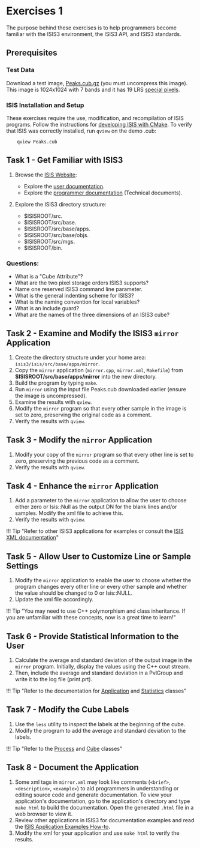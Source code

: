 # Exercises 1

The purpose behind these exercises is to help programmers become familiar with the ISIS3 environment, the ISIS3 API, and ISIS3 standards.

## Prerequisites

### Test Data

Download a test image, [Peaks.cub.gz](../../assets/exercises/Peaks.cub.gz) (you must uncompress this image). This image is 1024x1024 with 7 bands and it has 19 LRS [special pixels](../../concepts/isis-fundamentals/special-pixels.md).

### ISIS Installation and Setup
These exercises require the use, modification, and recompilation of ISIS programs. Follow the instructions for [developing ISIS with CMake](../isis-developer-guides/developing-isis3-with-cmake.md). To verify that ISIS was correctly installed, run `qview` on the demo .cub:

```Console
    qview Peaks.cub
```


## Task 1 - Get Familiar with ISIS3

1. Browse the [ISIS Website](https://isis.astrogeology.usgs.gov/):
    - Explore the [user documentation](https://isis.astrogeology.usgs.gov/UserDocs/index.html).
    - Explore the [programmer documentation](https://isis.astrogeology.usgs.gov/TechnicalInfo/index.html) (Technical documents).

2. Explore the ISIS3 directory structure:
    - $ISISROOT/src.
    - $ISISROOT/src/base.
    - $ISISROOT/src/base/apps.
    - $ISISROOT/src/base/objs.
    - $ISISROOT/src/mgs.
    - $ISISROOT/bin.

### Questions:

- What is a "Cube Attribute"?
- What are the two pixel storage orders ISIS3 supports?
- Name one reserved ISIS3 command line parameter.
- What is the general indenting scheme for ISIS3?
- What is the naming convention for local variables?
- What is an include guard?
- What are the names of the three dimensions of an ISIS3 cube?

## Task 2 - Examine and Modify the ISIS3 `mirror` Application

1. Create the directory structure under your home area: `isis3/isis/src/base/apps/mirror`.
2. Copy the `mirror` application (`mirror.cpp`, `mirror.xml`, `Makefile`) from **$ISISROOT/src/base/apps/mirror** into the new directory.
3. Build the program by typing `make`.
4. Run `mirror` using the input file Peaks.cub downloaded earlier (ensure the image is uncompressed).
5. Examine the results with `qview`.
6. Modify the `mirror` program so that every other sample in the image is set to zero, preserving the original code as a comment.
7. Verify the results with `qview`.

## Task 3 - Modify the `mirror` Application

1. Modify your copy of the `mirror` program so that every other line is set to zero, preserving the previous code as a comment.
2. Verify the results with `qview`.

## Task 4 - Enhance the `mirror` Application

1. Add a parameter to the `mirror` application to allow the user to choose either zero or Isis::Null as the output DN for the blank lines and/or samples. Modify the xml file to achieve this.
2. Verify the results with `qview`.

!!! Tip "Refer to other ISIS3 applications for examples or consult the [ISIS XML documentation](https://isis.astrogeology.usgs.gov/8.1.0/documents/HowToApplicationExamples/index.html)"

## Task 5 - Allow User to Customize Line or Sample Settings

1. Modify the `mirror` application to enable the user to choose whether the program changes every other line or every other sample and whether the value should be changed to 0 or Isis::NULL.
2. Update the xml file accordingly.

!!! Tip "You may need to use C++ polymorphism and class inheritance. If you are unfamiliar with these concepts, now is a great time to learn!"

## Task 6 - Provide Statistical Information to the User

1. Calculate the average and standard deviation of the output image in the `mirror` program. Initially, display the values using the C++ cout stream.
2. Then, include the average and standard deviation in a PvlGroup and write it to the log file (print.prt).

!!! Tip "Refer to the documentation for [Application](https://isis.astrogeology.usgs.gov/Object/Developer/class_isis_1_1_application.html) and [Statistics](https://isis.astrogeology.usgs.gov/Object/Developer/class_isis_1_1_statistics.html) classes"

## Task 7 - Modify the Cube Labels

1. Use the `less` utility to inspect the labels at the beginning of the cube.
2. Modify the program to add the average and standard deviation to the labels.

!!! Tip "Refer to the [Process](https://isis.astrogeology.usgs.gov/Object/Developer/class_isis_1_1_process.html) and [Cube](https://isis.astrogeology.usgs.gov/Object/Developer/class_isis_1_1_cube.html) classes"

## Task 8 - Document the Application

1. Some xml tags in `mirror.xml` may look like comments (`<brief>`, `<description>`, `<example>`) to aid programmers in understanding or editing source code and generate documentation. To view your application's documentation, go to the application's directory and type `make html` to build the documentation. Open the generated `.html` file in a web browser to view it.
2. Review other applications in ISIS3 for documentation examples and read the [ISIS Application Examples How-to](http://isis.astrogeology.usgs.gov/documents/HowToApplicationExamples/index.html).
3. Modify the xml for your application and use `make html` to verify the results.